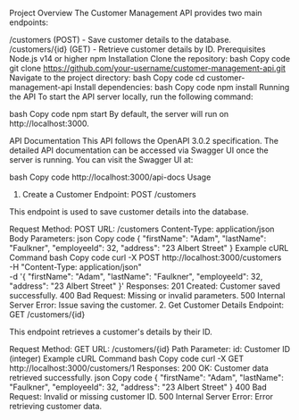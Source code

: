 Project Overview
The Customer Management API provides two main endpoints:

/customers (POST) - Save customer details to the database.
/customers/{id} (GET) - Retrieve customer details by ID.
Prerequisites
Node.js v14 or higher
npm
Installation
Clone the repository:
bash
Copy code
git clone https://github.com/your-username/customer-management-api.git
Navigate to the project directory:
bash
Copy code
cd customer-management-api
Install dependencies:
bash
Copy code
npm install
Running the API
To start the API server locally, run the following command:

bash
Copy code
npm start
By default, the server will run on http://localhost:3000.

API Documentation
This API follows the OpenAPI 3.0.2 specification. The detailed API documentation can be accessed via Swagger UI once the server is running. You can visit the Swagger UI at:

bash
Copy code
http://localhost:3000/api-docs
Usage
1. Create a Customer
Endpoint: POST /customers

This endpoint is used to save customer details into the database.

Request
Method: POST
URL: /customers
Content-Type: application/json
Body Parameters:
json
Copy code
{
  "firstName": "Adam",
  "lastName": "Faulkner",
  "employeeId": 32,
  "address": "23 Albert Street"
}
Example cURL Command
bash
Copy code
curl -X POST http://localhost:3000/customers \
  -H "Content-Type: application/json" \
  -d '{
        "firstName": "Adam",
        "lastName": "Faulkner",
        "employeeId": 32,
        "address": "23 Albert Street"
      }'
Responses:
201 Created: Customer saved successfully.
400 Bad Request: Missing or invalid parameters.
500 Internal Server Error: Issue saving the customer.
2. Get Customer Details
Endpoint: GET /customers/{id}

This endpoint retrieves a customer's details by their ID.

Request
Method: GET
URL: /customers/{id}
Path Parameter:
id: Customer ID (integer)
Example cURL Command
bash
Copy code
curl -X GET http://localhost:3000/customers/1
Responses:
200 OK: Customer data retrieved successfully.
json
Copy code
{
  "firstName": "Adam",
  "lastName": "Faulkner",
  "employeeId": 32,
  "address": "23 Albert Street"
}
400 Bad Request: Invalid or missing customer ID.
500 Internal Server Error: Error retrieving customer data.